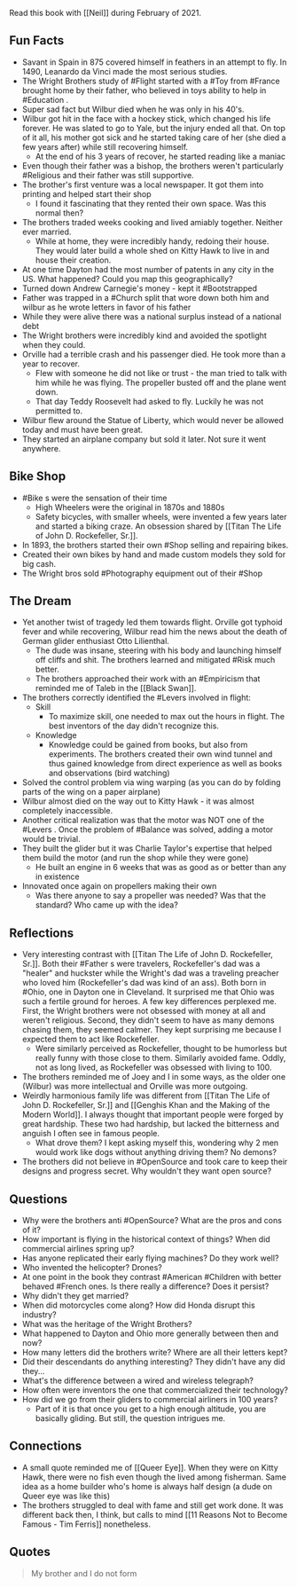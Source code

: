 Read this book with [[Neil]] during February of 2021. 

## Fun Facts
- Savant in Spain in 875 covered himself in feathers in an attempt to fly. In 1490, Leanardo da Vinci made the most serious studies. 
- The Wright Brothers study of #Flight started with a #Toy from #France brought home by their father, who believed in toys ability to help in #Education . 
- Super sad fact but Wilbur died when he was only in his 40's. 
- Wilbur got hit in the face with a hockey stick, which changed his life forever. He was slated to go to Yale, but the injury ended all that. On top of it all, his mother got sick and he started taking care of her (she died a few years after) while still recovering himself. 
	- At the end of his 3 years of recover, he started reading like a maniac
- Even though their father was a bishop, the brothers weren't particularly #Religious and their father was still supportive. 
- The brother's first venture was a local newspaper. It got them into printing and helped start their shop
	- I found it fascinating that they rented their own space. Was this normal then?
- The brothers traded weeks cooking and lived amiably together. Neither ever married. 
	- While at home, they were incredibly handy, redoing their house. They would later build a whole shed on Kitty Hawk to live in and house their creation. 
- At one time Dayton had the most number of patents in any city in the US. What happened? Could you map this geographically?
- Turned down Andrew Carnegie's money - kept it #Bootstrapped
- Father was trapped in a #Church split that wore down both him and wilbur as he wrote letters in favor of his father
- While they were alive there was a national surplus instead of a national debt
- The Wright brothers were incredibly kind and avoided the spotlight when they could.
- Orville had a terrible crash and his passenger died. He took more than a year to recover. 
	- Flew with someone he did not like or trust - the man tried to talk with him while he was flying. The propeller busted off and the plane went down. 
	- That day Teddy Roosevelt had asked to fly. Luckily he was not permitted to. 
- Wilbur flew around the Statue of Liberty, which would never be allowed today and must have been great. 
- They started an airplane company but sold it later. Not sure it went anywhere. 

## Bike Shop
- #Bike s were the sensation of their time
	- High Wheelers were the original in 1870s and 1880s
	- Safety bicycles, with smaller wheels, were invented a few years later and started a biking craze. An obsession shared by [[Titan The Life of John D. Rockefeller, Sr.]].
- In 1893, the brothers started their own #Shop selling and repairing bikes. 
- Created their own bikes by hand and made custom models they sold for big cash. 
- The Wright bros sold #Photography equipment out of their #Shop

## The Dream
- Yet another twist of tragedy led them towards flight. Orville got typhoid fever and while recovering, Wilbur read him the news about the death of German glider enthusiast Otto Lilienthal. 
	- The dude was insane, steering with his body and launching himself off cliffs and shit. The brothers learned and mitigated #Risk much better. 
	- The brothers approached their work with an #Empiricism that reminded me of Taleb in the [[Black Swan]]. 
- The brothers correctly identified the #Levers involved in flight:
	- Skill
		- To maximize skill, one needed to max out the hours in flight. The best inventors of the day didn't recognize this. 
	- Knowledge
		- Knowledge could be gained from books, but also from experiments. The brothers created their own wind tunnel and thus gained knowledge from direct experience as well as books and observations (bird watching)
- Solved the control problem via wing warping (as you can do by folding parts of the wing on a paper airplane)
- Wilbur almost died on the way out to Kitty Hawk - it was almost completely inaccessible. 
- Another critical realization was that the motor was NOT one of the #Levers . Once the problem of #Balance was solved, adding a motor would be trivial. 
- They built the glider but it was Charlie Taylor's expertise that helped them build the motor (and run the shop while they were gone)
	- He built an engine in 6 weeks that was as good as or better than any in existence
- Innovated once again on propellers making their own
	- Was there anyone to say a propeller was needed? Was that the standard? Who came up with the idea?




## Reflections
- Very interesting contrast with [[Titan The Life of John D. Rockefeller, Sr.]]. Both their #Father s were travelers, Rockefeller's dad was a "healer" and huckster while the Wright's dad was a traveling preacher who loved him (Rockefeller's dad was kind of an ass). Both born in #Ohio, one in Dayton one in Cleveland. It surprised me that Ohio was such a fertile ground for heroes. A few key differences perplexed me. First, the Wright brothers were not obsessed with money at all and weren't religious. Second, they didn't seem to have as many demons chasing them, they seemed calmer. They kept surprising me because I expected them to act like Rockefeller.
	- Were similarly perceived as Rockefeller, thought to be humorless but really funny with those close to them. Similarly avoided fame. Oddly, not as long lived, as Rockefeller was obsessed with living to 100. 
- The brothers reminded me of Joey and I in some ways, as the older one (Wilbur) was more intellectual and Orville was more outgoing. 
- Weirdly harmonious family life was different from [[Titan The Life of John D. Rockefeller, Sr.]] and [[Genghis Khan and the Making of the Modern World]]. I always thought that important people were forged by great hardship. These two had hardship, but lacked the bitterness and anguish I often see in famous people. 
	- What drove them? I kept asking myself this, wondering why 2 men would work like dogs without anything driving them? No demons?
- The brothers did not believe in #OpenSource and took care to keep their designs and progress secret. Why wouldn't they want open source?

## Questions
- Why were the brothers anti #OpenSource? What are the pros and cons of it?
- How important is flying in the historical context of things? When did commercial airlines spring up?
- Has anyone replicated their early flying machines? Do they work well? 
- Who invented the helicopter? Drones?
- At one point in the book they contrast #American #Children with better behaved #French ones. Is there really a difference? Does it persist?
- Why didn't they get married?
- When did motorcycles come along? How did Honda disrupt this industry?
- What was the heritage of the Wright Brothers?
- What happened to Dayton and Ohio more generally between then and now?
- How many letters did the brothers write? Where are all their letters kept? 
- Did their descendants do anything interesting? They didn't have any did they...
- What's the difference between a wired and wireless telegraph?
- How often were inventors the one that commercialized their technology?
- How did we go from their gliders to commercial airliners in 100 years?
	- Part of it is that once you get to a high enough altitude, you are basically gliding. But still, the question intrigues me. 


## Connections
- A small quote reminded me of [[Queer Eye]]. When they were on Kitty Hawk, there were no fish even though the lived among fisherman. Same idea as a home builder who's home is always half design (a dude on Queer eye was like this)
- The brothers struggled to deal with fame and still get work done. It was different back then, I think, but calls to mind [[11 Reasons Not to Become Famous - Tim Ferris]] nonetheless. 

## Quotes
> My brother and I do not form 